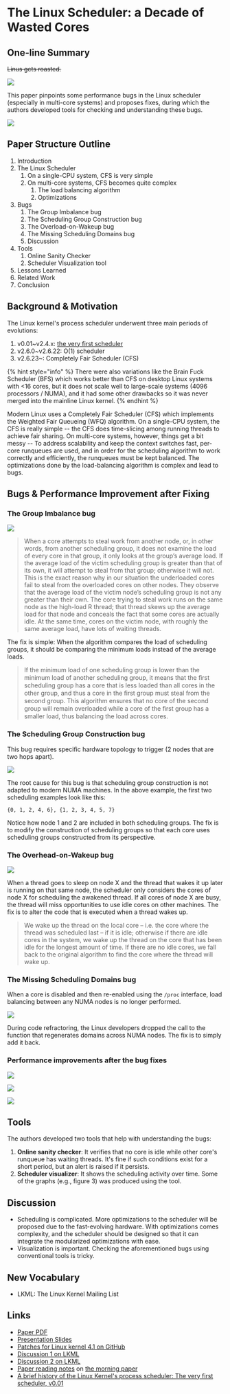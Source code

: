 # The Linux Scheduler: a Decade of Wasted Cores

## One-line Summary

~~Linus gets roasted.~~

![](../../.gitbook/assets/screen-shot-2020-12-04-at-12.21.52-am.png)

This paper pinpoints some performance bugs in the Linux scheduler \(especially in multi-core systems\) and proposes fixes, during which the authors developed tools for checking and understanding these bugs.

![](../../.gitbook/assets/screen-shot-2020-12-20-at-4.57.45-pm.png)

## Paper Structure Outline

1. Introduction
2. The Linux Scheduler
   1. On a single-CPU system, CFS is very simple
   2. On multi-core systems, CFS becomes quite complex
      1.  The load balancing algorithm
      2. Optimizations
3. Bugs
   1. The Group Imbalance bug
   2. The Scheduling Group Construction bug
   3. The Overload-on-Wakeup bug
   4. The Missing Scheduling Domains bug
   5. Discussion
4. Tools
   1. Online Sanity Checker
   2. Scheduler Visualization tool
5. Lessons Learned
6. Related Work 
7. Conclusion

## Background & Motivation

The Linux kernel's process scheduler underwent three main periods of evolutions: 

1. v0.01~v2.4.x: [the very first scheduler](https://dev.to/satorutakeuchi/a-brief-history-of-the-linux-kernel-s-process-scheduler-the-very-first-scheduler-v0-01-9e4)
2. v2.6.0~v2.6.22: O\(1\) scheduler
3. v2.6.23~: Completely Fair Scheduler \(CFS\)

{% hint style="info" %}
There were also variations like the Brain Fuck Scheduler \(BFS\) which works better than CFS on desktop Linux systems with &lt;16 cores, but it does not scale well to large-scale systems \(4096 processors / NUMA\), and it had some other drawbacks so it was never merged into the mainline Linux kernel.
{% endhint %}

Modern Linux uses a Completely Fair Scheduler \(CFS\) which implements the Weighted Fair Queueing \(WFQ\) algorithm. On a single-CPU system, the CFS is really simple -- the CFS does time-slicing among running threads to achieve fair sharing. On multi-core systems, however, things get a bit messy -- To address scalability and keep the context switches fast, per-core runqueues are used, and in order for the scheduling algorithm to work correctly and efficiently, the runqueues must be kept balanced. The optimizations done by the load-balancing algorithm is complex and lead to bugs.

## Bugs & Performance Improvement after Fixing 

### The Group Imbalance bug

![](../../.gitbook/assets/screen-shot-2020-12-15-at-11.15.37-pm.png)

> When a core attempts to steal work from another node, or, in other words, from another scheduling group, it does not examine the load of every core in that group, it only looks at the group’s average load. If the average load of the victim scheduling group is greater than that of its own, it will attempt to steal from that group; otherwise it will not. This is the exact reason why in our situation the underloaded cores fail to steal from the overloaded cores on other nodes. They observe that the average load of the victim node’s scheduling group is not any greater than their own. The core trying to steal work runs on the same node as the high-load R thread; that thread skews up the average load for that node and conceals the fact that some cores are actually idle. At the same time, cores on the victim node, with roughly the same average load, have lots of waiting threads.

The fix is simple: When the algorithm compares the load of scheduling groups, it should be comparing the minimum loads instead of the average loads. 

> If the minimum load of one scheduling group is lower than the minimum load of another scheduling group, it means that the ﬁrst scheduling group has a core that is less loaded than all cores in the other group, and thus a core in the ﬁrst group must steal from the second group. This algorithm ensures that no core of the second group will remain overloaded while a core of the ﬁrst group has a smaller load, thus balancing the load across cores.

### The Scheduling Group Construction bug

This bug requires specific hardware topology to trigger \(2 nodes that are two hops apart\).

![](../../.gitbook/assets/screen-shot-2020-12-20-at-4.40.57-pm.png)

The root cause for this bug is that scheduling group construction is not adapted to modern NUMA machines. In the above example, the first two scheduling examples look like this:

`{0, 1, 2, 4, 6}, {1, 2, 3, 4, 5, 7}`

Notice how node 1 and 2 are included in both scheduling groups. The fix is to modify the construction of scheduling groups so that each core uses scheduling groups constructed from its perspective.

### The Overhead-on-Wakeup bug

![](../../.gitbook/assets/screen-shot-2020-12-20-at-4.45.26-pm.png)

When a thread goes to sleep on node X and the thread that wakes it up later is running on that same node, the scheduler only considers the cores of node X for scheduling the awakened thread. If all cores of node X are busy, the thread will miss opportunities to use idle cores on other machines. The fix is to alter the code that is executed when a thread wakes up.

> We wake up the thread on the local core – i.e. the core where the thread was scheduled last – if it is idle; otherwise if there are idle cores in the system, we wake up the thread on the core that has been idle for the longest amount of time. If there are no idle cores, we fall back to the original algorithm to find the core where the thread will wake up.

### The Missing Scheduling Domains bug

When a core is disabled and then re-enabled using the `/proc` interface, load balancing between any NUMA nodes is no longer performed.

![](../../.gitbook/assets/screen-shot-2020-12-20-at-4.51.23-pm.png)

During code refractoring, the Linux developers dropped the call to the function that regenerates domains across NUMA nodes. The fix is to simply add it back.

### Performance improvements after the bug fixes

![](../../.gitbook/assets/screen-shot-2020-12-20-at-4.56.29-pm.png)

![](../../.gitbook/assets/screen-shot-2020-12-20-at-4.56.53-pm.png)

![](../../.gitbook/assets/screen-shot-2020-12-20-at-4.57.20-pm.png)



## Tools

The authors developed two tools that help with understanding the bugs:

1. **Online sanity checker**: It verifies that no core is idle while other core's runqueue has waiting threads. It's fine if such conditions exist for a short period, but an alert is raised if it persists.
2. **Scheduler visualizer**: It shows the scheduling activity over time. Some of the graphs \(e.g., figure 3\) was produced using the tool.

## Discussion

* Scheduling is complicated. More optimizations to the scheduler will be proposed due to the fast-evolving hardware. With optimizations comes complexity, and the scheduler should be designed so that it can integrate the modularized optimizations with ease.
* Visualization is important. Checking the aforementioned bugs using conventional tools is tricky.

## New Vocabulary

* LKML: The Linux Kernel Mailing List

## Links

* [Paper PDF](https://www.ece.ubc.ca/~sasha/papers/eurosys16-final29.pdf)
* [Presentation Slides](http://www.i3s.unice.fr/~jplozi/wastedcores/files/talk.pdf)
* [Patches for Linux kernel 4.1 on GitHub](https://github.com/jplozi/wastedcores)
* [Discussion 1 on LKML](https://lkml.org/lkml/2016/4/23/194)
* [Discussion 2 on LKML](https://lkml.org/lkml/2016/4/25/176)
* [Paper reading notes](https://blog.acolyer.org/2016/04/26/the-linux-scheduler-a-decade-of-wasted-cores/) on [the morning paper](https://blog.acolyer.org/)
* [A brief history of the Linux Kernel's process scheduler: The very first scheduler, v0.01](https://dev.to/satorutakeuchi/a-brief-history-of-the-linux-kernel-s-process-scheduler-the-very-first-scheduler-v0-01-9e4)









